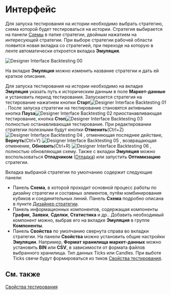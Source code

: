 # Интерфейс

Для запуска тестирования на истории необходимо выбрать стратегию, схема которой будет тестироваться на истории. Стратегия выбирается на панели [Схемы](Designer_Panel_Schemas.md) в папке стратегии, двойным нажатием на интересующей стратегии. При выборе стратегии рабочей области появится новая вкладка со стратегией, при переходе на которую в ленте автоматически откроется вкладка **Эмуляция**.

![Designer Interface Backtesting 00](~/images/Designer_Interface_Backtesting_00.png)

На вкладке **Эмуляция** можно изменить название стратегии и дать ей краткое описание.

Для запуска тестирования на истории необходимо на вкладке **Эмуляция** указать путь к историческим данным в поле **Маркет\-данные** и установить период тестирования. Запускается стратегия на тестирование нажатием кнопки **Старт**![Designer Interface Backtesting 01](~/images/Designer_Interface_Backtesting_01.png). После запуска стратегии на тестирование становятся активными кнопка **Пауза**![Designer Interface Backtesting 02](~/images/Designer_Interface_Backtesting_02.png) приостанавливающая тестирование, кнопка **Стоп**![Designer Interface Backtesting 03](~/images/Designer_Interface_Backtesting_03.png) полностью останавливающая тестирование. При редактировании стратегии полезными будут кнопки **Отменить**(Ctrl+Z) ![Designer Interface Backtesting 04](~/images/Designer_Interface_Backtesting_04.png) , отменяющая последнее действие, **Вернуть**(Ctrl+Y) ![Designer Interface Backtesting 05](~/images/Designer_Interface_Backtesting_05.png) , возвращающая отменение, **Обновить**(Ctrl+R) ![Designer Interface Backtesting 06](~/images/Designer_Interface_Backtesting_06.png) , полностью обновляющая схему. Также с вкладки **Эмуляция** можно воспользоваться **Отладчиком** ([Отладка](Designer_Debug.md)) или запустить **Оптимизацию** стратегии.

Вкладка выбраной стратегии по умолчанию содержит следующие панели:

- Панель **Схема**, в которой проходит основной процесс работы по дизайну стратегии и составных элементов, путём комбинирования кубиков и соединительных линий. Панель **Схема** подробно описана в пункте [Дизайнер стратегии](Designer_Designer_schemes_strategies_and_component_elements.md).
- Панель информационных компонентов, содержащая компоненты **График**, **Заявки**, **Сделки**, **Статистика** и др.. Добавить необходимый компонент можно, выбрав его на вкладке **Эмуляция** в группе **Компоненты**.
- Панель **Свойства** по умолчанию свернута справа во вкладки стратегии. На панели **Свойства** можно установить общие настройки **Эмуляции**. Например, **Формат хранилища маркет\-данных** можно установить **BIN** или **CSV**, в зависимости от формата файлов выбранного хранилища. Тип данных Ticks или Candles. При выботе Ticks свечи будут формироваться из тиков [Свойства тестирования](Designer_Properties_emulation.md).

## См. также

[Свойства тестирования](Designer_Properties_emulation.md)
